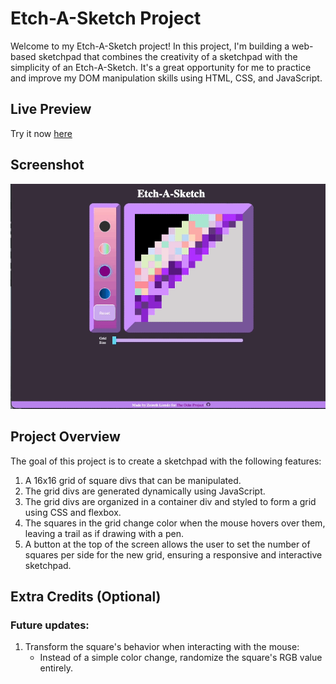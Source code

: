 # Etch-A-Sketch Project

Welcome to my Etch-A-Sketch project! In this project, I'm building a web-based sketchpad that combines the creativity of a sketchpad with the simplicity of an Etch-A-Sketch. It's a great opportunity for me to practice and improve my DOM manipulation skills using HTML, CSS, and JavaScript.

## Live Preview

Try it now [here](https://zoirethl.github.io/etch-a-sketch/)

## Screenshot
![FunctioningSketcher](./Reorganized%20code/Nov-08-2023%2021-36-56.gif)

## Project Overview

The goal of this project is to create a sketchpad with the following features:

1. A 16x16 grid of square divs that can be manipulated.
2. The grid divs are generated dynamically using JavaScript.
3. The grid divs are organized in a container div and styled to form a grid using CSS and flexbox.
4. The squares in the grid change color when the mouse hovers over them, leaving a trail as if drawing with a pen.
5. A button at the top of the screen allows the user to set the number of squares per side for the new grid, ensuring a responsive and interactive sketchpad.

## Extra Credits (Optional)
### Future updates:

1. Transform the square's behavior when interacting with the mouse:
   - Instead of a simple color change, randomize the square's RGB value entirely.
   
